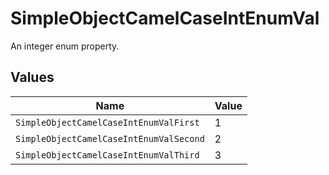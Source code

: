 # SimpleObjectCamelCaseIntEnumVal

An integer enum property.


## Values

| Name                                    | Value                                   |
| --------------------------------------- | --------------------------------------- |
| `SimpleObjectCamelCaseIntEnumValFirst`  | 1                                       |
| `SimpleObjectCamelCaseIntEnumValSecond` | 2                                       |
| `SimpleObjectCamelCaseIntEnumValThird`  | 3                                       |